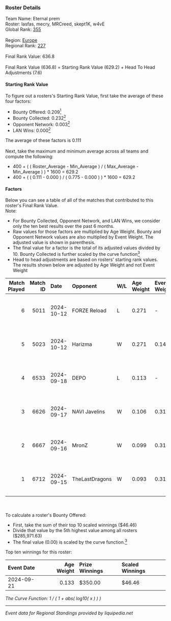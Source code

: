 ### Roster Details<br />
Team Name: Eternal prem<br />
Roster: lasfas, mecry, MRCreed, skept1K, w4vE<br />
Global Rank: [355](../../standings_global_2025_02_28.md)<br />
<br />
Region: [Europe]( ../../standings_europe_2025_02_28.md)<br />
Regional Rank: [227]( ../../standings_europe_2025_02_28.md)<br />
<br />
Final Rank Value:  636.8<br />
<br />
Final Rank Value (636.8) = Starting Rank Value (629.2) + Head To Head Adjustments (7.6)<br />

#### Starting Rank Value<br />
To figure out a rosters's Starting Rank Value, first take the average of these four factors:<br />
- Bounty Offered: 0.209[<sup>1</sup>](#table2)
- Bounty Collected: 0.232[<sup>2</sup>](#table1)
- Opponent Network: 0.003[<sup>2</sup>](#table1)
- LAN Wins: 0.000[<sup>2</sup>](#table1)

The average of these factors is 0.111<br />
<br />
Next, take the maximum and minimum average across all teams and compute the following:<br />
- 400 + ( ( Roster_Average - Min_Average ) / ( Max_Average - Min_Average ) ) * 1600 = 629.2
- 400 + ( ( 0.111 - 0.000 ) / ( 0.775 - 0.000 ) ) * 1600 = 629.2


#### Factors<br />
Below you can see a table of all of the matches that contributed to this roster's Final Rank Value.<br />
Note:<br />

- For Bounty Collected, Opponent Network, and LAN Wins, we consider only the ten best results over the past 6 months.
- Raw values for those factors are multiplied by Age Weight. Bounty and Opponent Network values are also multiplied by Event Weight. The adjusted value is shown in parenthesis.
- The final value for a factor is the total of its adjusted values divided by 10. Bounty Collected is further scaled by the curve function[<sup>3</sup>](#curveFunction)
- Head to head adjustments are based on rosters' starting rank values. The results shown below are adjusted by Age Weight and not Event Weight
<span id="table1"></span><br />


| Match Played | Match ID | Date       | Opponent       | W/L | Age Weight | Event Weight | Bounty Collected | Opponent Network | LAN Wins  | H2H Adj. | Roster                                  |
| -: | -: | :- | :- | :- | :- | :- | :- | :- | :- | -: | :- |
|            6 |     5011 | 2024-10-12 | FORZE Reload   | L   | 0.271      | -            | -                | -                | -         |    -1.78 | lasfas, mecry, MRCreed, skept1K, w4vE   |
|            5 |     5023 | 2024-10-12 | Harizma        | W   | 0.271      | 0.143        | 0.002 (0.000)    | 0.586 (0.023)    | 0 (0.000) |     5.96 | lasfas, mecry, MRCreed, skept1K, w4vE   |
|            4 |     6533 | 2024-09-18 | DEPO           | L   | 0.113      | -            | -                | -                | -         |    -0.96 | lasfas, MRCreed, rokilan, skept1K, w4vE |
|            3 |     6626 | 2024-09-17 | NAVI Javelins  | W   | 0.106      | 0.310        | 0.147 (0.005)    | 0.223 (0.007)    | 0 (0.000) |     3.08 | lasfas, MRCreed, rokilan, skept1K, w4vE |
|            2 |     6667 | 2024-09-16 | MronZ          | W   | 0.099      | 0.310        | 0.000 (0.000)    | 0.000 (0.000)    | 0 (0.000) |     0.68 | lasfas, MRCreed, rokilan, skept1K, w4vE |
|            1 |     6712 | 2024-09-15 | TheLastDragons | W   | 0.093      | 0.310        | 0.000 (0.000)    | 0.000 (0.000)    | 0 (0.000) |     0.63 | lasfas, MRCreed, rokilan, skept1K, w4vE |

<br />
<span id="table2"></span><br />
To calculate a roster's Bounty Offered:<br />

- First, take the sum of their top 10 scaled winnings ($46.46)
- Divide that value by the 5th highest value among all rosters ($285,971.63)
- The final value (0.00) is scaled by the curve function.[<sup>3</sup>](#curveFunction)

Top ten winnings for this roster:<br />

| Event Date | Age Weight | Prize Winnings | Scaled Winnings |
| :- | -: | :- | :- |
| 2024-09-21 |      0.133 | $350.00        | $46.46          |


<span id="curveFunction"></span>_The Curve Function: 1 / ( 1 + abs( log10( x ) ) )_<br />

---
_Event data for Regional Standings provided by liquipedia.net_<br />
